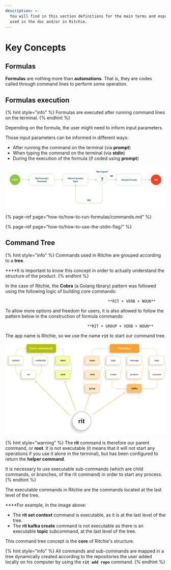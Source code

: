 ```yaml
---
description: >-
  You will find in this section definitions for the main terms and expressions
  used in the doc and/or in Ritchie.
---
```


# Key Concepts

## Formulas

**Formulas** are nothing more than **automations**. That is, they are codes called through command lines to perform some operation. 

## **Formulas execution**

{% hint style="info" %}
Formulas are executed after running command lines on the terminal.
{% endhint %}

Depending on the formula, the user might need to inform input parameters.  
  
Those input parameters can be informed in different ways:

* After running the command on the terminal \(via **prompt**\) 
* When typing the command on the terminal \(via **stdin**\) 
* During the execution of the formula \(if coded using **prompt**\)

![](.gitbook/assets/start-end-ritchie%20%281%29.jpg)

{% page-ref page="how-to/how-to-run-formulas/commands.md" %}

{% page-ref page="how-to/how-to-use-the-stdin-flag/" %}

## Command Tree

{% hint style="info" %}
Commands used in Ritchie are grouped according to a **tree**.   
  
****It is important to know this concept in order to actually understand the structure of the product.
{% endhint %}

In the case of Ritchie, the **Cobra** \(a Golang library\) pattern was followed using the following logic of building core commands:

                                                 **RIT + VERB + NOUN**

To allow more options and freedom for users, it is also allowed to follow the pattern below in the construction of formula commands:

                                        **RIT + GROUP + VERB + NOUN**

The app name is Ritchie, so we use the name **`rit`** to start our command tree.

![](.gitbook/assets/arvore-rit%20%281%29.png)

{% hint style="warning" %}
The **rit** command is therefore our parent command, or **root**. It is not executable \(it means that it will not start any operations if you use it alone in the terminal\), but has been configured to return the **helper command**.

It is necessary to use executable sub-commands \(which are child commands, or branches, of the rit command\) in order to start any process.
{% endhint %}

The executable commands in Ritchie are the commands located at the last level of the tree.  
  
****For example, in the image above: 

* The **rit set context** command is executable, as it is at the last level of the tree. 
* The **rit kafka create** command is not executable as there is an executable **topic** subcommand, at the last level of the tree.

This command tree concept is the **core** of Ritchie's structure.   


{% hint style="info" %}
All commands and sub-commands are mapped in a tree dynamically created according to the repositories the user added locally on his computer by using the **`rit add repo`** command.
{% endhint %}

